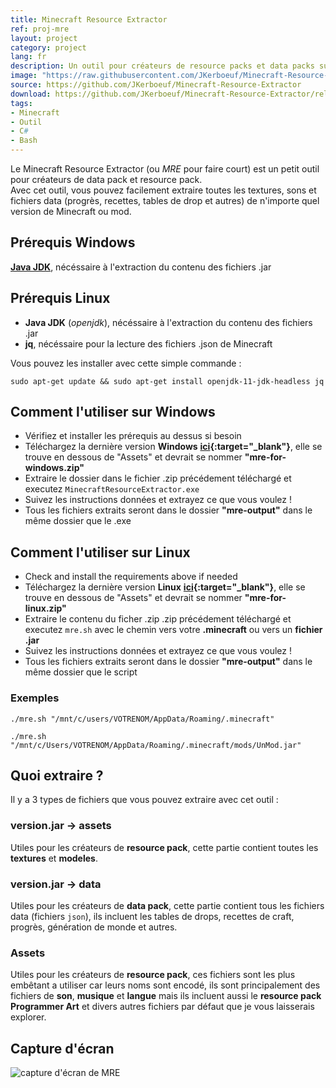 ```yaml
---
title: Minecraft Resource Extractor
ref: proj-mre
layout: project
category: project
lang: fr
description: Un outil pour créateurs de resource packs et data packs sur Minecraft permettant d'extraire les ressources du jeu.
image: "https://raw.githubusercontent.com/JKerboeuf/Minecraft-Resource-Extractor/main/mre%20banner%20512.webp"
source: https://github.com/JKerboeuf/Minecraft-Resource-Extractor
download: https://github.com/JKerboeuf/Minecraft-Resource-Extractor/releases/latest
tags:
- Minecraft
- Outil
- C#
- Bash
---
```


Le Minecraft Resource Extractor (ou *MRE* pour faire court) est un petit outil pour créateurs de data pack et resource pack.  
Avec cet outil, vous pouvez facilement extraire toutes les textures, sons et fichiers data (progrès, recettes, tables de drop et autres) de n'importe quel version de Minecraft ou mod.

## Prérequis Windows

**[Java JDK](https://www.oracle.com/java/technologies/downloads/)**, nécéssaire à l'extraction du contenu des fichiers .jar

## Prérequis Linux

- **Java JDK** (*openjdk*), nécéssaire à l'extraction du contenu des fichiers .jar
- **jq**, nécéssaire pour la lecture des fichiers .json de Minecraft

Vous pouvez les installer avec cette simple commande :

```Shell
sudo apt-get update && sudo apt-get install openjdk-11-jdk-headless jq
```

## Comment l'utiliser sur Windows

- Vérifiez et installer les prérequis au dessus si besoin
- Téléchargez la dernière version **Windows** **[ici](https://github.com/JKerboeuf/Minecraft-Resource-Extractor/releases/latest){:target="_blank"}**, elle se trouve en dessous de "Assets" et devrait se nommer **"mre-for-windows.zip"**
- Extraire le dossier dans le fichier .zip précédement téléchargé et executez `MinecraftResourceExtractor.exe`
- Suivez les instructions données et extrayez ce que vous voulez !
- Tous les fichiers extraits seront dans le dossier **"mre-output"** dans le même dossier que le .exe

## Comment l'utiliser sur Linux

- Check and install the requirements above if needed
- Téléchargez la dernière version **Linux** **[ici](https://github.com/JKerboeuf/Minecraft-Resource-Extractor/releases/latest){:target="_blank"}**, elle se trouve en dessous de "Assets" et devrait se nommer **"mre-for-linux.zip"**
- Extraire le contenu du ficher .zip .zip précédement téléchargé et executez `mre.sh` avec le chemin vers votre **.minecraft** ou vers un **fichier .jar**
- Suivez les instructions données et extrayez ce que vous voulez !
- Tous les fichiers extraits seront dans le dossier **"mre-output"** dans le même dossier que le script

### Exemples

```Shell
./mre.sh "/mnt/c/users/VOTRENOM/AppData/Roaming/.minecraft"
```

```Shell
./mre.sh "/mnt/c/Users/VOTRENOM/AppData/Roaming/.minecraft/mods/UnMod.jar"
```

## Quoi extraire ?

Il y a 3 types de fichiers que vous pouvez extraire avec cet outil :

### version.jar -> assets

Utiles pour les créateurs de **resource pack**, cette partie contient toutes les **textures** et **modeles**.

### version.jar -> data

Utiles pour les créateurs de **data pack**, cette partie contient tous les fichiers data (fichiers `json`), ils incluent les tables de drops, recettes de craft, progrès, génération de monde et autres.

### Assets

Utiles pour les créateurs de **resource pack**, ces fichiers sont les plus embêtant a utiliser car leurs noms sont encodé, ils sont principalement des fichiers de **son**, **musique** et **langue** mais ils incluent aussi le **resource pack Programmer Art** et divers autres fichiers par défaut que je vous laisserais explorer.

## Capture d'écran

![capture d'écran de MRE](https://i.imgur.com/1pqQNQH.png)
